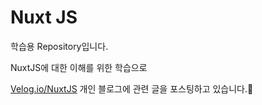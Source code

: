 # Nuxt JS
학습용 Repository입니다.

NuxtJS에 대한 이해를 위한 학습으로

[Velog.io/NuxtJS](https://velog.io/@corner3499/series/NuxtJS)
개인 블로그에 관련 글을 포스팅하고 있습니다.📮

